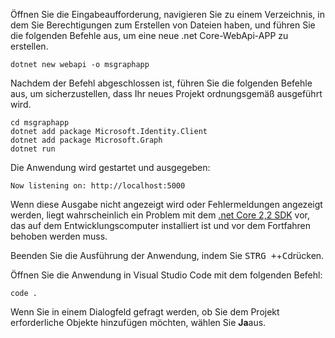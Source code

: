 <!-- markdownlint-disable MD002 MD041 -->

Öffnen Sie die Eingabeaufforderung, navigieren Sie zu einem Verzeichnis, in dem Sie Berechtigungen zum Erstellen von Dateien haben, und führen Sie die folgenden Befehle aus, um eine neue .net Core-WebApi-APP zu erstellen.

```shell
dotnet new webapi -o msgraphapp
```

Nachdem der Befehl abgeschlossen ist, führen Sie die folgenden Befehle aus, um sicherzustellen, dass Ihr neues Projekt ordnungsgemäß ausgeführt wird.

```shell
cd msgraphapp
dotnet add package Microsoft.Identity.Client
dotnet add package Microsoft.Graph
dotnet run
```

Die Anwendung wird gestartet und ausgegeben:

```shell
Now listening on: http://localhost:5000
```

Wenn diese Ausgabe nicht angezeigt wird oder Fehlermeldungen angezeigt werden, liegt wahrscheinlich ein Problem mit dem [.net Core 2,2 SDK](https://dotnet.microsoft.com/download) vor, das auf dem Entwicklungscomputer installiert ist und vor dem Fortfahren behoben werden muss.

Beenden Sie die Ausführung der Anwendung, indem Sie <kbd>STRG +</kbd>+<kbd>C</kbd>drücken.

Öffnen Sie die Anwendung in Visual Studio Code mit dem folgenden Befehl:

```shell
code .
```

Wenn Sie in einem Dialogfeld gefragt werden, ob Sie dem Projekt erforderliche Objekte hinzufügen möchten, wählen Sie **Ja**aus.
